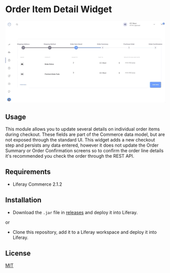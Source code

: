 # Order Item Detail Widget

![Freelancer](doc/preview.gif
)

## Usage

This module allows you to update several details on individual order items during checkout.  These fields are part
of the Commerce data model, but are not exposed through the standard UI.  This widget adds a new checkout step and 
persists any data entered, however it does not update the Order Summary or Order Confirmation screens so to confirm the 
order line details it's recommended you check the order through the REST API.       

## Requirements

- Liferay Commerce 2.1.2

## Installation

- Download the `.jar` file in [releases](https://github.com/jhanda/OrderItemDetail/releases/tag/1.0.0) and deploy it into Liferay.

or

- Clone this repository, add it to a Liferay workspace and deploy it into Liferay.


## License

[MIT](LICENSE)